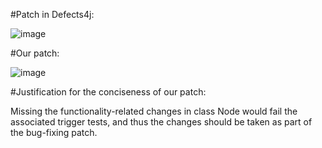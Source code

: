 #Patch in Defects4j:

![image](https://github.com/jiangyanjie/BugBuilder/blob/main/EvaluationData/mismatchedButConcisePatches/pic/jsoup13-defects4j.png)

#Our patch:

![image](https://github.com/jiangyanjie/BugBuilder/blob/main/EvaluationData/mismatchedButConcisePatches/pic/jsoup13-our.png)

#Justification for the conciseness of our patch:

Missing the functionality-related changes in class Node would fail the associated trigger tests, and thus the changes should be taken as part of the bug-fixing patch.
